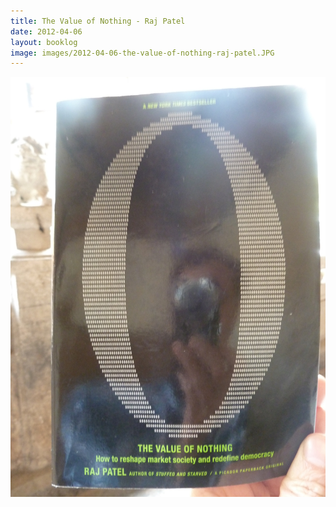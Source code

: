```yaml
---
title: The Value of Nothing - Raj Patel
date: 2012-04-06
layout: booklog
image: images/2012-04-06-the-value-of-nothing-raj-patel.JPG
---
```

![The Value of Nothing - Raj Patel](images/2012-04-06-the-value-of-nothing-raj-patel.JPG)
